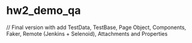 # hw2_demo_qa
// Final version with add TestData, TestBase, Page Object, Components, Faker, Remote (Jenkins + Selenoid), Attachments and Properties
